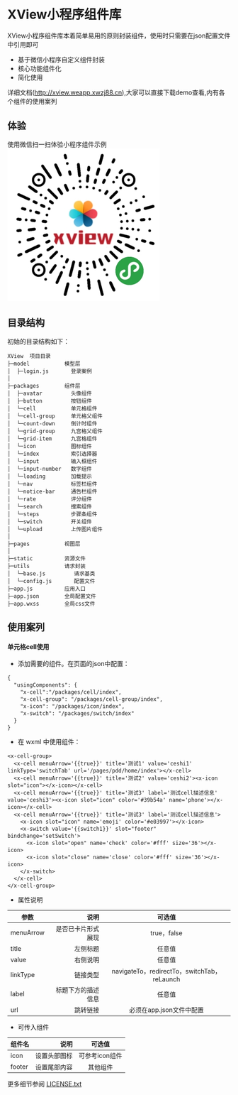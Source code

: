 XView小程序组件库
===============

XView小程序组件库本着简单易用的原则封装组件，使用时只需要在json配置文件中引用即可

 + 基于微信小程序自定义组件封装
 + 核心功能组件化
 + 简化使用

详细文档(http://xview.weapp.xwzj88.cn),大家可以直接下载demo查看,内有各个组件的使用案列

##  体验
使用微信扫一扫体验小程序组件示例
![小程序体验二维码](https://raw.githubusercontent.com/xwzj12138/Xview/master/static/weapp_qr_code.jpg)

## 目录结构

初始的目录结构如下：

~~~
XView  项目目录
├─model           模型层
│  ├─login.js       登录案例
│
├─packages        组件层
│  ├─avatar         头像组件
│  ├─button         按钮组件
│  └─cell           单元格组件
│  └─cell-group     单元格父组件
│  └─count-down     倒计时组件
│  └─grid-group     九宫格父组件
│  └─grid-item      九宫格组件
│  └─icon           图标组件
│  └─index          索引选择器
│  └─input          输入框组件
│  └─input-number   数字组件
│  └─loading        加载提示
│  └─nav            标签栏组件
│  └─notice-bar     通告栏组件
│  └─rate           评分组件
│  └─search         搜索组件
│  └─steps          步骤条组件
│  └─switch         开关组件
│  └─upload         上传图片组件
│
├─pages           视图层
│
├─static          资源文件
├─utils           请求封装
│  └─base.js         请求基类
│  └─config.js       配置文件
├─app.js          应用入口
├─app.json        全局配置文件
├─app.wxss        全局css文件
~~~

## 使用案列

#### 单元格cell使用

*   添加需要的组件。在页面的json中配置：
~~~
{
  "usingComponents": {
    "x-cell":"/packages/cell/index",
    "x-cell-group": "/packages/cell-group/index",
    "x-icon": "/packages/icon/index",
    "x-switch": "/packages/switch/index"
  }
}
~~~
*   在 wxml 中使用组件：
~~~
<x-cell-group>
  <x-cell menuArrow='{{true}}' title='测试1' value='ceshi1' linkType='switchTab' url='/pages/pdd/home/index'></x-cell>
  <x-cell menuArrow='{{true}}' title='测试2' value='ceshi2'><x-icon slot="icon"></x-icon></x-cell>
  <x-cell menuArrow='{{true}}' title='测试3' label='测试cell描述信息' value='ceshi3'><x-icon slot="icon" color='#39b54a' name='phone'></x-icon></x-cell>
  <x-cell menuArrow='{{true}}' title='测试3' label='测试cell描述信息'>
    <x-icon slot="icon" name='emoji' color='#e03997'></x-icon>
    <x-switch value='{{switch1}}' slot="footer" bindchange='setSwitch'>
      <x-icon slot="open" name='check' color='#fff' size='36'></x-icon>
      <x-icon slot="close" name='close' color='#fff' size='36'></x-icon>
    </x-switch>
  </x-cell>
</x-cell-group>
~~~
*   属性说明

| 参数        | 说明   |  可选值  |
| --------    | -----:  | :----:  |
| menuArrow   | 是否已卡片形式展现 |   true，false    |
| title       | 左侧标题   |   任意值   |
| value       | 右侧说明    |  任意值  |
| linkType    | 链接类型    |  navigateTo，redirectTo，switchTab，reLaunch  |
| label       | 标题下方的描述信息    |  任意值  |
| url         | 跳转链接    |  必须在app.json文件中配置  |

*   可传入组件

| 组件名        | 说明   |  可选值  |
| --------    | -----:  | :----:  |
| icon        | 设置头部图标 |   可参考icon组件    |
| footer       | 设置尾部内容 |   其他组件   |


更多细节参阅 [LICENSE.txt](LICENSE.txt)

